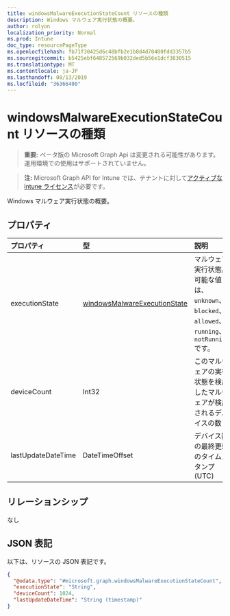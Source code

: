 ```yaml
---
title: windowsMalwareExecutionStateCount リソースの種類
description: Windows マルウェア実行状態の概要。
author: rolyon
localization_priority: Normal
ms.prod: Intune
doc_type: resourcePageType
ms.openlocfilehash: fb71f30425d6c48bfb2e1b8d4d70400fdd3357b5
ms.sourcegitcommit: b5425ebf648572569b032ded5b56e1dcf3830515
ms.translationtype: MT
ms.contentlocale: ja-JP
ms.lasthandoff: 08/13/2019
ms.locfileid: "36366400"
---
```

# <a name="windowsmalwareexecutionstatecount-resource-type"></a>windowsMalwareExecutionStateCount リソースの種類

> **重要:** ベータ版の Microsoft Graph Api は変更される可能性があります。運用環境での使用はサポートされていません。

> **注:** Microsoft Graph API for Intune では、テナントに対して[アクティブな intune ライセンス](https://go.microsoft.com/fwlink/?linkid=839381)が必要です。

Windows マルウェア実行状態の概要。

## <a name="properties"></a>プロパティ
|プロパティ|型|説明|
|:---|:---|:---|
|executionState|[windowsMalwareExecutionState](../resources/intune-devices-windowsmalwareexecutionstate.md)|マルウェア実行状態。 可能な値は、`unknown`、`blocked`、`allowed`、`running`、`notRunning` です。|
|deviceCount|Int32|このマルウェアの実行状態を検出したマルウェアが検出されるデバイスの数|
|lastUpdateDateTime|DateTimeOffset|デバイス数の最終更新のタイムスタンプ (UTC)|

## <a name="relationships"></a>リレーションシップ
なし

## <a name="json-representation"></a>JSON 表記
以下は、リソースの JSON 表記です。
<!-- {
  "blockType": "resource",
  "@odata.type": "microsoft.graph.windowsMalwareExecutionStateCount"
}
-->
``` json
{
  "@odata.type": "#microsoft.graph.windowsMalwareExecutionStateCount",
  "executionState": "String",
  "deviceCount": 1024,
  "lastUpdateDateTime": "String (timestamp)"
}
```



